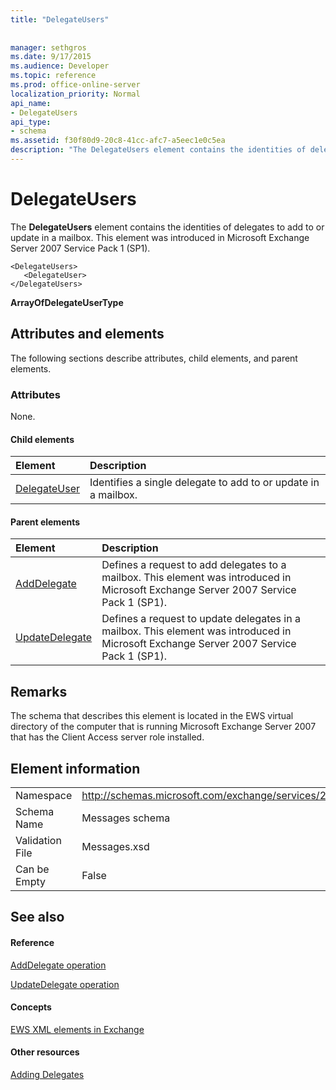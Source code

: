 ```yaml
---
title: "DelegateUsers"
 
 
manager: sethgros
ms.date: 9/17/2015
ms.audience: Developer
ms.topic: reference
ms.prod: office-online-server
localization_priority: Normal
api_name:
- DelegateUsers
api_type:
- schema
ms.assetid: f30f80d9-20c8-41cc-afc7-a5eec1e0c5ea
description: "The DelegateUsers element contains the identities of delegates to add to or update in a mailbox. This element was introduced in Microsoft Exchange Server 2007 Service Pack 1 (SP1)."
---
```


# DelegateUsers

The **DelegateUsers** element contains the identities of delegates to add to or update in a mailbox. This element was introduced in Microsoft Exchange Server 2007 Service Pack 1 (SP1). 
  
```
<DelegateUsers>
   <DelegateUser>
</DelegateUsers>
```

 **ArrayOfDelegateUserType**
## Attributes and elements

The following sections describe attributes, child elements, and parent elements.
  
### Attributes

None.
  
#### Child elements

|**Element**|**Description**|
|:-----|:-----|
|[DelegateUser](delegateuser.md) <br/> |Identifies a single delegate to add to or update in a mailbox.  <br/> |
   
#### Parent elements

|**Element**|**Description**|
|:-----|:-----|
|[AddDelegate](adddelegate.md) <br/> |Defines a request to add delegates to a mailbox. This element was introduced in Microsoft Exchange Server 2007 Service Pack 1 (SP1).  <br/> |
|[UpdateDelegate](updatedelegate.md) <br/> |Defines a request to update delegates in a mailbox. This element was introduced in Microsoft Exchange Server 2007 Service Pack 1 (SP1).  <br/> |
   
## Remarks

The schema that describes this element is located in the EWS virtual directory of the computer that is running Microsoft Exchange Server 2007 that has the Client Access server role installed.
  
## Element information

|||
|:-----|:-----|
|Namespace  <br/> |http://schemas.microsoft.com/exchange/services/2006/messages  <br/> |
|Schema Name  <br/> |Messages schema  <br/> |
|Validation File  <br/> |Messages.xsd  <br/> |
|Can be Empty  <br/> |False  <br/> |
   
## See also

#### Reference

[AddDelegate operation](adddelegate-operation.md)
  
[UpdateDelegate operation](updatedelegate-operation.md)
#### Concepts

[EWS XML elements in Exchange](ews-xml-elements-in-exchange.md)
#### Other resources

[Adding Delegates](http://msdn.microsoft.com/library/3a744150-66a3-4a13-9433-793603ba5038%28Office.15%29.aspx)


